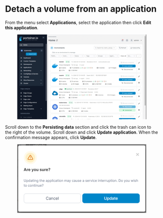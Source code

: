 # Detach a volume from an application

From the menu select **Applications**, select the application then click **Edit this application**.

<figure><img src="../../../.gitbook/assets/2.20-kubernetes-applications-edit.gif" alt=""><figcaption></figcaption></figure>

Scroll down to the **Persisting data** section and click the trash can icon to the right of the volume. Scroll down and click **Update application**. When the confirmation message appears, click **Update**.

<figure><img src="../../../.gitbook/assets/2.15-k8s-applications-detach-confirm.png" alt=""><figcaption></figcaption></figure>
